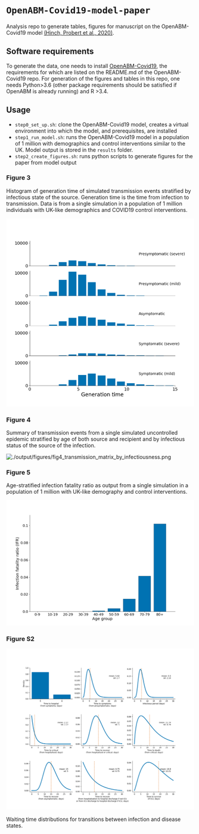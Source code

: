 # `OpenABM-Covid19-model-paper`

Analysis repo to generate tables, figures for manuscript on the OpenABM-Covid19 model [(Hinch, Probert et al., 2020)](https://www.medrxiv.org/content/10.1101/2020.09.16.20195925v1).  

## Software requirements

To generate the data, one needs to install [OpenABM-Covid19](https://github.com/BDI-pathogens/OpenABM-Covid19), the requirements for which are listed on the README.md of the OpenABM-Covid19 repo.  For generation of the figures and tables in this repo, one needs Python>3.6 (other package requirements should be satisfied if OpenABM is already running) and R >3.4.  


## Usage

* `step0_set_up.sh`: clone the OpenABM-Covid19 model, creates a virtual environment into which the model, and prerequisites, are installed
* `step1_run_model.sh`: runs the OpenABM-Covid19 model in a population of 1 million with demographics and control interventions similar to the UK.  Model output is stored in the `results` folder.  
* `step2_create_figures.sh`: runs python scripts to generate figures for the paper from model output




### Figure 3

Histogram of generation time of simulated transmission events stratified by infectious state of the source.  Generation time is the time from infection to transmission.  Data is from a single simulation in a population of 1 million individuals with UK-like demographics and COVID19 control interventions.  

![./output/figures/figure_3.png](./output/figures/figure_3.png)


### Figure 4

Summary of transmission events from a single simulated uncontrolled epidemic stratified by age of both source and recipient and by infectious status of the source of the infection.

![./output/figures/fig4_transmission_matrix_by_infectiousness.png](./output/figures/fig4_transmission_matrix_by_infectiousness.png)


### Figure 5

Age-stratified infection fatality ratio as output from a single simulation in a population of 1 million with UK-like demography and control interventions.  


![./output/figures/fig5_ifr_by_age.png](./output/figures/fig5_ifr_by_age.png)


### Figure S2


![./output/figures/figS2_waiting_time_distributions.png](./output/figures/figS2_waiting_time_distributions.png)

Waiting time distributions for transitions between infection and disease states.
